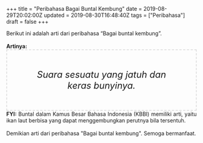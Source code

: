 +++
title = "Peribahasa Bagai Buntal Kembung"
date = 2019-08-29T20:02:00Z
updated = 2019-08-30T16:48:40Z
tags = ["Peribahasa"]
draft = false
+++

<div dir="ltr" style="text-align: left;" trbidi="on"><div style="text-align: justify;">Berikut ini adalah arti dari peribahasa “Bagai buntal kembung”.</div><br /><div style="text-align: justify;"><b>Artinya:</b></div><div style="border: 2px dashed #ddd; font-size: 24px; height: auto; margin: 0 auto; padding: 50px; text-align: center; width: auto;"><i>Suara sesuatu yang jatuh dan keras bunyinya.</i></div><div style="text-align: justify;"><b>FYI:</b> Buntal dalam Kamus Besar Bahasa Indonesia (KBBI) memiliki arti, yaitu ikan laut berbisa yang dapat menggembungkan perutnya bila tersentuh.<br /><br /></div><div style="text-align: justify;">Demikian arti dari peribahasa "Bagai buntal kembung". Semoga bermanfaat.</div></div>
